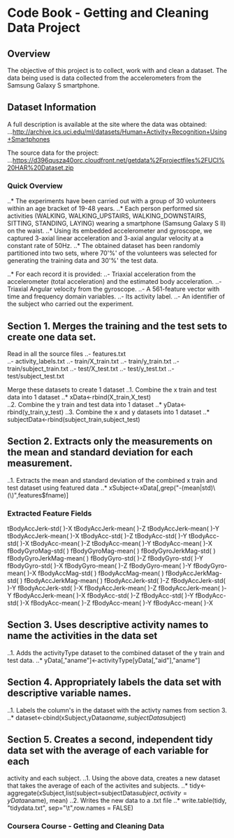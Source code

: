 # Code Book - Getting and Cleaning Data Project

## Overview
The objective of this project is to collect, work with and clean a dataset.   The data being used is 
data collected from the accelerometers from the Samsung Galaxy S smartphone. 

## Dataset Information
A full description is available at the site where the data was obtained: 
        ...http://archive.ics.uci.edu/ml/datasets/Human+Activity+Recognition+Using+Smartphones 

The source data for the project: 
        ...https://d396qusza40orc.cloudfront.net/getdata%2Fprojectfiles%2FUCI%20HAR%20Dataset.zip 
### Quick Overview
..*  The experiments have been carried out with a group of 30 volunteers within an age bracket of 19-48 years. 
..*  Each person performed six activities (WALKING, WALKING_UPSTAIRS, WALKING_DOWNSTAIRS, SITTING, STANDING, LAYING) 
wearing a smartphone (Samsung Galaxy S II) on the waist. 
..*  Using its embedded accelerometer and gyroscope, we captured 3-axial linear acceleration and 3-axial angular 
velocity at a constant rate of 50Hz.
..*  The obtained dataset has been randomly partitioned into two sets, where 70'%' of the volunteers was selected 
for generating the training data and 30'%' the test data. 

..*  For each record it is provided:
..- Triaxial acceleration from the accelerometer (total acceleration) and the estimated body acceleration.
..- Triaxial Angular velocity from the gyroscope. 
..- A 561-feature vector with time and frequency domain variables. 
..- Its activity label. 
..- An identifier of the subject who carried out the experiment.

## Section 1.  Merges the training and the test sets to create one data set.
Read in all the source files
..-  features.txt               
..-  activity_labels.txt
..-  train/X_train.txt
..-  train/y_train.txt
..-  train/subject_train.txt
..-  test/X_test.txt
..-  test/y_test.txt
..-  test/subject_test.txt

Merge these datasets to create 1 dataset
..1.  Combine the x train and test data into 1 dataset
..*   xData<-rbind(X_train,X_test)              
..2.  Combine the y train and test data into 1 dataset
..*   yData<-rbind(y_train,y_test)
..3.  Combine the x and y datasets into 1 dataset
..*   subjectData<-rbind(subject_train,subject_test)

## Section 2.  Extracts only the measurements on the mean and standard deviation for each measurement. 
..1.  Extracts the mean and standard deviation of the combined x train and test dataset using featured data 
..*   xSubject<-xData[,grep("-(mean|std)\\(\\)",features$fname)]

### Extracted Feature Fields
tBodyAccJerk-std( )-X
tBodyAccJerk-mean( )-Z
tBodyAccJerk-mean( )-Y
tBodyAccJerk-mean( )-X
tBodyAcc-std( )-Z
tBodyAcc-std( )-Y
tBodyAcc-std( )-X
tBodyAcc-mean( )-Z
tBodyAcc-mean( )-Y
tBodyAcc-mean( )-X
fBodyGyroMag-std( )
fBodyGyroMag-mean( )
fBodyGyroJerkMag-std( )
fBodyGyroJerkMag-mean( )
fBodyGyro-std( )-Z
fBodyGyro-std( )-Y
fBodyGyro-std( )-X
fBodyGyro-mean( )-Z
fBodyGyro-mean( )-Y
fBodyGyro-mean( )-X
fBodyAccMag-std( )
fBodyAccMag-mean( )
fBodyAccJerkMag-std( )
fBodyAccJerkMag-mean( )
fBodyAccJerk-std( )-Z
fBodyAccJerk-std( )-Y
fBodyAccJerk-std( )-X
fBodyAccJerk-mean( )-Z
fBodyAccJerk-mean( )-Y
fBodyAccJerk-mean( )-X
fBodyAcc-std( )-Z
fBodyAcc-std( )-Y
fBodyAcc-std( )-X
fBodyAcc-mean( )-Z
fBodyAcc-mean( )-Y
fBodyAcc-mean( )-X

## Section 3.  Uses descriptive activity names to name the activities in the data set
..1.  Adds the activityType dataset to the combined dataset of the y train and test data.
..*   yData[,"aname"]<-activityType[yData[,"aid"],"aname"]

## Section 4.  Appropriately labels the data set with descriptive variable names. 
..1.  Labels the column's in the dataset with the activty names from section 3. 
..*   dataset<-cbind(xSubject,yData$aname,subjectData$subject)

## Section 5.  Creates a second, independent tidy data set with the average of each variable for each 
activity and each subject. 
..1.  Using the above data, creates a new dataset that takes the average of each of the activites and subjects.
..*   tidy<-aggregate(xSubject,list(subject=subjectData$subject, activity=yData$aname), mean)
..2.  Writes the new data to a .txt file
..*   write.table(tidy, "tidydata.txt", sep="\t",row.names = FALSE)

###  Coursera Course - Getting and Cleaning Data
